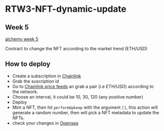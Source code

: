 # RTW3-NFT-dynamic-update

## Week 5

[alchemy week 5](https://docs.alchemy.com/docs/5-connect-apis-to-your-smart-contracts-using-chainlink)

Contract to change the NFT according to the market trend (ETH/USD)

## How to deploy

- Create a subscription in [Chainlink](https://vrf.chain.link/)
- Grab the suscription id
- Go to [Chainlink price feeds](<https://docs.chain.link/docs/ethereum-addresses/#Rinkeby%20Testnet%20(Deprecated)>) an grab a pair (i.e ETH/USD) according to the network.
- Choose an interval, it could be 10, 30, 120 (any positive number)
- Deploy
- Mint a NFT, then hit `performUpkeep` with the argument `[]`, this action will generate a random number, then will pick a NFT metadata to update the NFTs.
- check your changes in [Opensea](https://testnets.opensea.io/)
